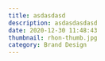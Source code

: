 ```yaml
---
title: asdasdasd
description: asdasdasdasd
date: 2020-12-30 11:48:43
thumbnail: rhon-thumb.jpg
category: Brand Design
---
```


